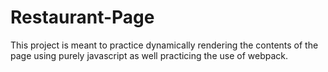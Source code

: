 # Restaurant-Page
This project is meant to practice dynamically rendering the contents of the page using purely javascript as well practicing the use of webpack. 
